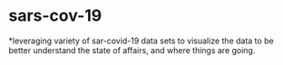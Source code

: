 # sars-cov-19

*leveraging variety of sar-covid-19 data sets to visualize the data to be better understand the state of affairs, and where things are going.
